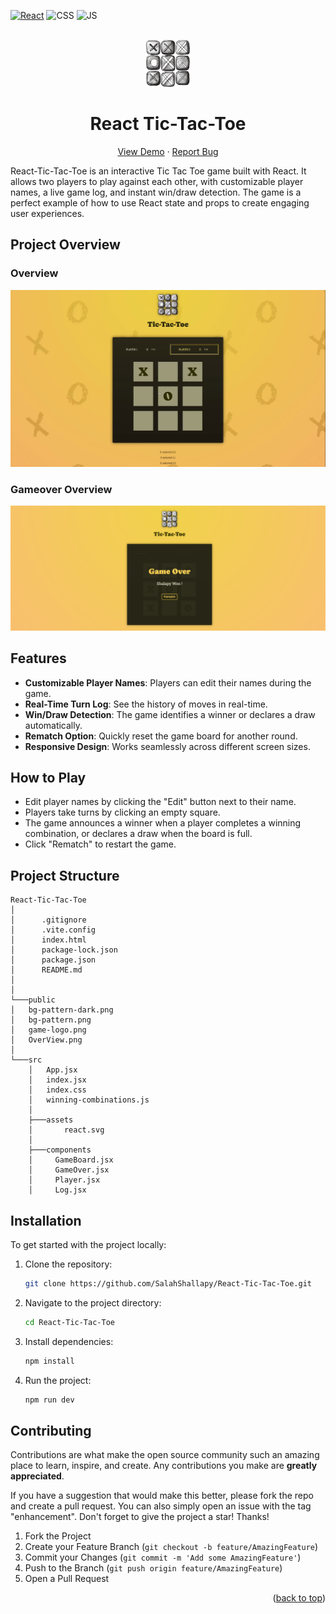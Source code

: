 <div id="top"></div>

[![React](https://img.shields.io/badge/react-%2320232a.svg?style=for-the-badge&logo=react&logoColor=%2361DAFB)](https://react.dev/)
![CSS](https://img.shields.io/badge/CSS3-1572B6?style=for-the-badge&logo=css3&logoColor=white)
![JS](https://img.shields.io/badge/JavaScript-F7DF1E?style=for-the-badge&logo=javascript&logoColor=black)

<!-- PROJECT LOGO  -->
<br />
<div align="center">
<a href="https://hold--n--roll.web.app/">
    <img src="./public/game-logo.png" alt="Logo" height="75">
</a>

<h1>React Tic-Tac-Toe</h1>

  <p align="center">
    <a href="https://hold--n--roll.web.app/">View Demo</a>
    ·
    <a href="https://github.com/SalahShallapy/React-Tic-Tac-Toe/issues">Report Bug</a>
  </p>
</div>

React-Tic-Tac-Toe is an interactive Tic Tac Toe game built with React. It allows two players to play against each other, with customizable player names, a live game log, and instant win/draw detection. The game is a perfect example of how to use React state and props to create engaging user experiences.

## Project Overview

### Overview

![game preview](./public/overview.png)

### Gameover Overview

![gameover preview](./public/gameover.png)

## Features

- **Customizable Player Names**: Players can edit their names during the game.
- **Real-Time Turn Log**: See the history of moves in real-time.
- **Win/Draw Detection**: The game identifies a winner or declares a draw automatically.
- **Rematch Option**: Quickly reset the game board for another round.
- **Responsive Design**: Works seamlessly across different screen sizes.

## How to Play

- Edit player names by clicking the "Edit" button next to their name.
- Players take turns by clicking an empty square.
- The game announces a winner when a player completes a winning combination, or declares a draw when the board is full.
- Click "Rematch" to restart the game.

## Project Structure

```
React-Tic-Tac-Toe
│
│      .gitignore
│      .vite.config
│      index.html
│      package-lock.json
│      package.json
│      README.md
│
│
└───public
│   bg-pattern-dark.png
│   bg-pattern.png
│   game-logo.png
│   OverView.png
│
└───src
    │   App.jsx
    │   index.jsx
    │   index.css
    │   winning-combinations.js
    │
    ├───assets
    │       react.svg
    │
    ├───components
    │     GameBoard.jsx
    │     GameOver.jsx
    │     Player.jsx
    │     Log.jsx
```

## Installation

To get started with the project locally:

1. Clone the repository:
   ```bash
   git clone https://github.com/SalahShallapy/React-Tic-Tac-Toe.git
   ```
2. Navigate to the project directory:
   ```bash
   cd React-Tic-Tac-Toe
   ```
3. Install dependencies:
   ```bash
   npm install
   ```
4. Run the project:
   ```bash
   npm run dev
   ```

## Contributing

Contributions are what make the open source community such an amazing place to learn, inspire, and create. Any contributions you make are **greatly appreciated**.

If you have a suggestion that would make this better, please fork the repo and create a pull request. You can also simply open an issue with the tag "enhancement".
Don't forget to give the project a star! Thanks!

1. Fork the Project
2. Create your Feature Branch (`git checkout -b feature/AmazingFeature`)
3. Commit your Changes (`git commit -m 'Add some AmazingFeature'`)
4. Push to the Branch (`git push origin feature/AmazingFeature`)
5. Open a Pull Request

<p align="right">(<a href="#top">back to top</a>)</p>
